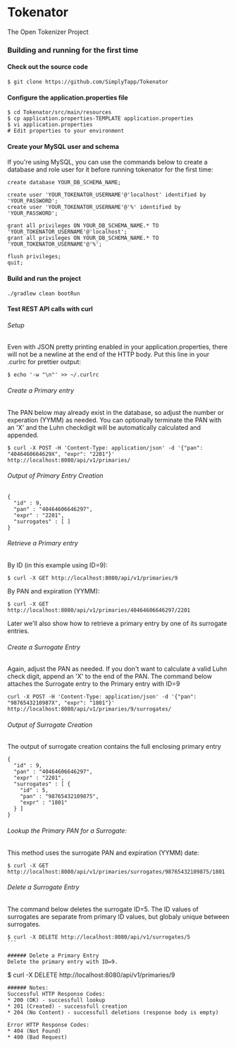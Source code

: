 # Tokenator

The Open Tokenizer Project

### Building and running for the first time

#### Check out the source code
```
$ git clone https://github.com/SimplyTapp/Tokenator
```

#### Configure the application.properties file
```
$ cd Tokenator/src/main/resources
$ cp application.properties-TEMPLATE application.properties
$ vi application.properties
# Edit properties to your environment
```

#### Create your MySQL user and schema
If you're using MySQL, you can use the commands below to create a database
and role user for it before running tokenator for the first time:
```
create database YOUR_DB_SCHEMA_NAME;

create user 'YOUR_TOKENATOR_USERNAME'@'localhost' identified by 'YOUR_PASSWORD';
create user 'YOUR_TOKENATOR_USERNAME'@'%' identified by 'YOUR_PASSWORD';

grant all privileges ON YOUR_DB_SCHEMA_NAME.* TO 'YOUR_TOKENATOR_USERNAME'@'localhost';
grant all privileges ON YOUR_DB_SCHEMA_NAME.* TO 'YOUR_TOKENATOR_USERNAME'@'%';

flush privileges;
quit;
```

#### Build and run the project
```
./gradlew clean bootRun
```

#### Test REST API calls with curl

###### Setup
Even with JSON pretty printing enabled in your application.properties, there will
not be a newline at the end of the HTTP body.  Put this line in your .curlrc for
prettier output:
```
$ echo '-w "\n"' >> ~/.curlrc
```

###### Create a Primary entry
The PAN below may already exist in the database, so adjust the number or
experation (YYMM) as needed.  You can optionally terminate the PAN with an 'X'
and the Luhn checkdigit will be automatically calculated and appended.

```
$ curl -X POST -H 'Content-Type: application/json' -d '{"pan": "4046460664629X", "expr": "2201"}' http://localhost:8080/api/v1/primaries/
```
###### Output of Primary Entry Creation
```
{
  "id" : 9,
  "pan" : "40464606646297",
  "expr" : "2201",
  "surrogates" : [ ]
}
```

###### Retrieve a Primary entry
By ID (in this example using ID=9):
```
$ curl -X GET http://localhost:8080/api/v1/primaries/9
```
By PAN and expiration (YYMM):
```
$ curl -X GET http://localhost:8080/api/v1/primaries/40464606646297/2201
```
Later we'll also show how to retrieve a primary entry by one of its surrogate
entries.

###### Create a Surrogate Entry
Again, adjust the PAN as needed.  If you don't want to calculate a valid Luhn
check digit, append an 'X' to the end of the PAN.  The command below attaches
the Surrogate entry to the Primary entry with ID=9

```
curl -X POST -H 'Content-Type: application/json' -d '{"pan": "9876543210987X", "expr": "1801"}' http://localhost:8080/api/v1/primaries/9/surrogates/
```
###### Output of Surrogate Creation
The output of surrogate creation contains the full enclosing primary entry
```
{
  "id" : 9,
  "pan" : "40464606646297",
  "expr" : "2201",
  "surrogates" : [ {
    "id" : 5,
    "pan" : "98765432109875",
    "expr" : "1801"
  } ]
}
```

###### Lookup the Primary PAN for a Surrogate:
This method uses the surrogate PAN and expiration (YYMM) date:
```
$ curl -X GET http://localhost:8080/api/v1/primaries/surrogates/98765432109875/1801
```

###### Delete a Surrogate Entry
The command below deletes the surrogate ID=5.  The ID values of surrogates are
separate from primary ID values, but globaly unique between surrogates.
````
$ curl -X DELETE http://localhost:8080/api/v1/surrogates/5
```

###### Delete a Primary Entry
Delete the primary entry with ID=9.
````
$ curl -X DELETE http://localhost:8080/api/v1/primaries/9
````
###### Notes:
Successful HTTP Response Codes:
* 200 (OK) - successfull lookup
* 201 (Created) - successfull creation
* 204 (No Content) - successfull deletions (response body is empty)

Error HTTP Response Codes:
* 404 (Not Found)
* 400 (Bad Request)
